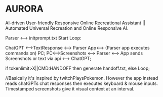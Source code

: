 # AURORA
AI-driven User-friendly Responsive Online Recreational Assistant  || Automated Universal Recreation and Online Responsive AI.

Parser <--> initprompt.txt Start Loop:

ChatGPT  <-->TextResponse <-->  Parser App<-->  (Parser app executes commands on) PC; 
PC<-->Screenshots <--> Parser  <-->  App sends Screenshots or text via api <--> ChatGPT;  

if tokenlimit>X||CMD:HANDOFF then generate handoff.txt, else Loop;

//Basically it's inspired by twitchPlaysPokemon. However the app instead reads chatGPTs chat responses then executes keyboard & mouse inputs. Timestamped screenshots give it visual context at an interval.
